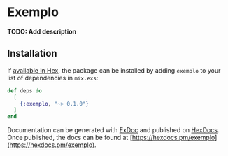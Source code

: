 # Exemplo

**TODO: Add description**

## Installation

If [available in Hex](https://hex.pm/docs/publish), the package can be installed
by adding `exemplo` to your list of dependencies in `mix.exs`:

```elixir
def deps do
  [
    {:exemplo, "~> 0.1.0"}
  ]
end
```

Documentation can be generated with [ExDoc](https://github.com/elixir-lang/ex_doc)
and published on [HexDocs](https://hexdocs.pm). Once published, the docs can
be found at [https://hexdocs.pm/exemplo](https://hexdocs.pm/exemplo).

